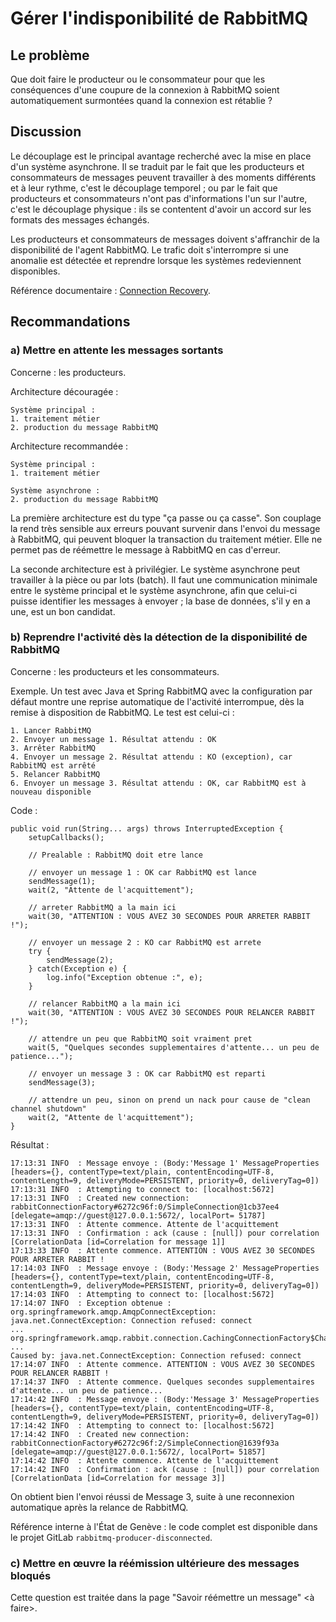 # Gérer l'indisponibilité de RabbitMQ

## Le problème

Que doit faire le producteur ou le consommateur pour que les conséquences d'une coupure de la connexion
à RabbitMQ soient automatiquement surmontées quand la connexion est rétablie ?

## Discussion

Le découplage est le principal avantage recherché avec la mise en place d'un système asynchrone.
Il se traduit par le fait que les producteurs et consommateurs de messages peuvent travailler à des
moments différents et à leur rythme, c'est le découplage temporel ;
ou par le fait que producteurs et consommateurs n'ont pas d'informations l'un sur l'autre,
c'est le découplage physique : ils se contentent d'avoir un accord sur les formats des messages échangés.

Les producteurs et consommateurs de messages doivent s'affranchir de la disponibilité de l'agent RabbitMQ.
Le trafic doit s'interrompre si une anomalie est détectée et reprendre lorsque les systèmes redeviennent
disponibles.

Référence documentaire :
[Connection Recovery](https://www.rabbitmq.com/consumers.html#connection-recovery).

## Recommandations

### a) Mettre en attente les messages sortants

Concerne : les producteurs.

Architecture découragée :

```
Système principal :
1. traitement métier
2. production du message RabbitMQ
```

Architecture recommandée :

```
Système principal :
1. traitement métier

Système asynchrone :
2. production du message RabbitMQ
```

La première architecture est du type "ça passe ou ça casse".
Son couplage la rend très sensible aux erreurs pouvant survenir dans l'envoi du message à RabbitMQ,
qui peuvent bloquer la transaction du traitement métier.
Elle ne permet pas de réémettre le message à RabbitMQ en cas d'erreur.

La seconde architecture est à privilégier.
Le système asynchrone peut travailler à la pièce ou par lots (batch).
Il faut une communication minimale entre le système principal et le système asynchrone, afin que
celui-ci puisse identifier les messages à envoyer ;
la base de données, s'il y en a une, est un bon candidat.


### b) Reprendre l'activité dès la détection de la disponibilité de RabbitMQ

Concerne : les producteurs et les consommateurs.

Exemple. Un test avec Java et Spring RabbitMQ avec la configuration par défaut montre une reprise
automatique de l'activité interrompue, dès la remise à disposition de RabbitMQ.
Le test est celui-ci :

```
1. Lancer RabbitMQ
2. Envoyer un message 1. Résultat attendu : OK
3. Arrêter RabbitMQ
4. Envoyer un message 2. Résultat attendu : KO (exception), car RabbitMQ est arrêté
5. Relancer RabbitMQ
6. Envoyer un message 3. Résultat attendu : OK, car RabbitMQ est à nouveau disponible
```

Code :
```
public void run(String... args) throws InterruptedException {
    setupCallbacks();

    // Prealable : RabbitMQ doit etre lance

    // envoyer un message 1 : OK car RabbitMQ est lance
    sendMessage(1);
    wait(2, "Attente de l'acquittement");

    // arreter RabbitMQ a la main ici
    wait(30, "ATTENTION : VOUS AVEZ 30 SECONDES POUR ARRETER RABBIT !");

    // envoyer un message 2 : KO car RabbitMQ est arrete
    try {
        sendMessage(2);
    } catch(Exception e) {
        log.info("Exception obtenue :", e);
    }

    // relancer RabbitMQ a la main ici
    wait(30, "ATTENTION : VOUS AVEZ 30 SECONDES POUR RELANCER RABBIT !");

    // attendre un peu que RabbitMQ soit vraiment pret
    wait(5, "Quelques secondes supplementaires d'attente... un peu de patience...");

    // envoyer un message 3 : OK car RabbitMQ est reparti
    sendMessage(3);

    // attendre un peu, sinon on prend un nack pour cause de "clean channel shutdown"
    wait(2, "Attente de l'acquittement");
}
```

Résultat :
```
17:13:31 INFO  : Message envoye : (Body:'Message 1' MessageProperties [headers={}, contentType=text/plain, contentEncoding=UTF-8, contentLength=9, deliveryMode=PERSISTENT, priority=0, deliveryTag=0])
17:13:31 INFO  : Attempting to connect to: [localhost:5672]
17:13:31 INFO  : Created new connection: rabbitConnectionFactory#6272c96f:0/SimpleConnection@1cb37ee4 [delegate=amqp://guest@127.0.0.1:5672/, localPort= 51787]
17:13:31 INFO  : Attente commence. Attente de l'acquittement
17:13:31 INFO  : Confirmation : ack (cause : [null]) pour correlation [CorrelationData [id=Correlation for message 1]]
17:13:33 INFO  : Attente commence. ATTENTION : VOUS AVEZ 30 SECONDES POUR ARRETER RABBIT !
17:14:03 INFO  : Message envoye : (Body:'Message 2' MessageProperties [headers={}, contentType=text/plain, contentEncoding=UTF-8, contentLength=9, deliveryMode=PERSISTENT, priority=0, deliveryTag=0])
17:14:03 INFO  : Attempting to connect to: [localhost:5672]
17:14:07 INFO  : Exception obtenue :
org.springframework.amqp.AmqpConnectException: java.net.ConnectException: Connection refused: connect
...
org.springframework.amqp.rabbit.connection.CachingConnectionFactory$ChannelCachingConnectionProxy.createChannel(CachingConnectionFactory.java:1413)
...
Caused by: java.net.ConnectException: Connection refused: connect
17:14:07 INFO  : Attente commence. ATTENTION : VOUS AVEZ 30 SECONDES POUR RELANCER RABBIT !
17:14:37 INFO  : Attente commence. Quelques secondes supplementaires d'attente... un peu de patience...
17:14:42 INFO  : Message envoye : (Body:'Message 3' MessageProperties [headers={}, contentType=text/plain, contentEncoding=UTF-8, contentLength=9, deliveryMode=PERSISTENT, priority=0, deliveryTag=0])
17:14:42 INFO  : Attempting to connect to: [localhost:5672]
17:14:42 INFO  : Created new connection: rabbitConnectionFactory#6272c96f:2/SimpleConnection@1639f93a [delegate=amqp://guest@127.0.0.1:5672/, localPort= 51857]
17:14:42 INFO  : Attente commence. Attente de l'acquittement
17:14:42 INFO  : Confirmation : ack (cause : [null]) pour correlation [CorrelationData [id=Correlation for message 3]]
```

On obtient bien l'envoi réussi de Message 3, suite à une reconnexion automatique après la relance
de RabbitMQ.

Référence interne à l'État de Genève :
le code complet est disponible dans le projet GitLab `rabbitmq-producer-disconnected`.

### c) Mettre en œuvre la réémission ultérieure des messages bloqués

Cette question est traitée dans la page "Savoir réémettre un message" <à faire>.
